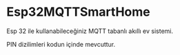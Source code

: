 # Esp32MQTTSmartHome

Esp 32 ile kullanabileceğiniz MQTT tabanlı akıllı ev sistemi.

PIN dizilimleri kodun içinde mevcuttur.
